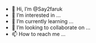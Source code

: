 - 👋 Hi, I’m @Say2faruk
- 👀 I’m interested in ...
- 🌱 I’m currently learning ...
- 💞️ I’m looking to collaborate on ...
- 📫 How to reach me ...

<!---
Say2faruk/Say2faruk is a ✨ special ✨ repository because its `README.md` (this file) appears on your GitHub profile.
You can click the Preview link to take a look at your changes.
--->
